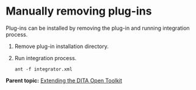 # Manually removing plug-ins

Plug-ins can be installed by removing the plug-in and running integration process.

1.  Remove plug-in installation directory.
2.  Run integration process.

    ```
    ant -f integrator.xml
    ```


**Parent topic:** [Extending the DITA Open Toolkit](../dev_ref/extending-the-ot.md)

